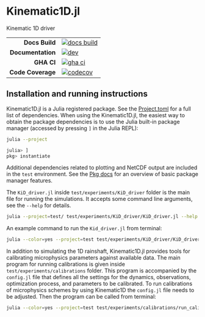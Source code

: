 # Kinematic1D.jl

Kinematic 1D driver

|||
|---------------------:|:----------------------------------------------|
| **Docs Build**       | [![docs build][docs-bld-img]][docs-bld-url]   |
| **Documentation**    | [![dev][docs-dev-img]][docs-dev-url]          |
| **GHA CI**           | [![gha ci][gha-ci-img]][gha-ci-url]           |
| **Code Coverage**    | [![codecov][codecov-img]][codecov-url]        |

[docs-bld-img]: https://github.com/CliMA/Kinematic1D.jl/actions/workflows/docs.yml/badge.svg
[docs-bld-url]: https://github.com/CliMA/Kinematic1D.jl/actions/workflows/docs.yml

[docs-dev-img]: https://img.shields.io/badge/docs-dev-blue.svg
[docs-dev-url]: https://CliMA.github.io/Kinematic1D.jl/dev/

[gha-ci-img]: https://github.com/CliMA/Kinematic1D.jl/actions/workflows/ci.yml/badge.svg
[gha-ci-url]: https://github.com/CliMA/Kinematic1D.jl/actions/workflows/ci.yml

[codecov-img]: https://codecov.io/gh/CliMA/Kinematic1D.jl/branch/main/graph/badge.svg
[codecov-url]: https://codecov.io/gh/CliMA/Kinematic1D.jl

## Installation and running instructions

Kinematic1D.jl is a Julia registered package.
See the [Project.toml](https://github.com/CliMA/CloudMicrophysics.jl/blob/main/Project.toml)
  for a full list of dependencies.
When using the Kinematic1D.jl,
  the easiest way to obtain the package dependencies
  is to use the Julia built-in package manager
  (accessed by pressing `]` in the Julia REPL):
```bash
julia --project

julia> ]
pkg> instantiate
```
Additional dependencies related to plotting and NetCDF output are
  included in the `test` environment.
See the [Pkg docs](https://docs.julialang.org/en/v1/stdlib/Pkg/)
  for an overview of basic package manager features.

The `KiD_driver.jl` inside `test/experiments/KiD_driver` folder is
  the main file for running the simulations.
It accepts some command line arguments,
  see the `--help` for details.
```bash
julia --project=test/ test/experiments/KiD_driver/KiD_driver.jl --help
```

An example command to run the `Kid_driver.jl` from terminal:
```bash
julia --color=yes --project=test test/experiments/KiD_driver/KiD_driver.jl --moisture_choice=NonEquilibriumMoisture --precipitation_choice=Precipitation1M
```

In addition to simulating the 1D rainshaft, Kinematic1D.jl provides tools for calibrating microphysics parameters against available data. The main program for running calibrations is given inside `test/experiments/calibrations` folder. This program is accompanied by the `config.jl` file that defines all the settings for the dynamics, observations, optimization process, and parameters to be calibrated. To run calibrations of microphysics schemes by using Kinematic1D the `config.jl` file needs to be adjusted. Then the program can be called from terminal:
```bash
julia --color=yes --project=test test/experiments/calibrations/run_calibrations.jl
```
